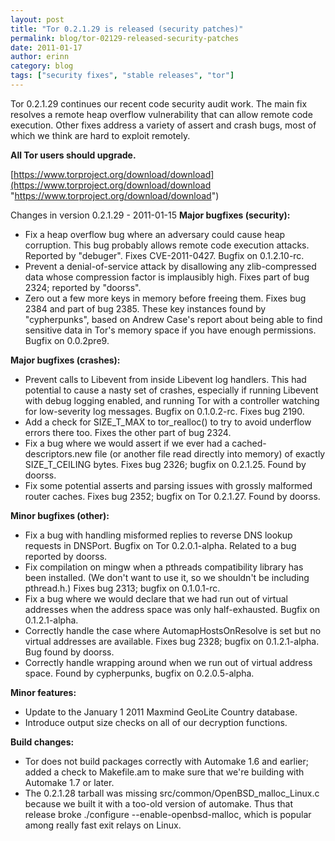 ```yaml
---
layout: post
title: "Tor 0.2.1.29 is released (security patches)"
permalink: blog/tor-02129-released-security-patches
date: 2011-01-17
author: erinn
category: blog
tags: ["security fixes", "stable releases", "tor"]
---
```


Tor 0.2.1.29 continues our recent code security audit work. The main
fix resolves a remote heap overflow vulnerability that can allow remote
code execution. Other fixes address a variety of assert and crash bugs,
most of which we think are hard to exploit remotely.

**All Tor users should upgrade.**

[https://www.torproject.org/download/download](https://www.torproject.org/download/download "https://www.torproject.org/download/download")

Changes in version 0.2.1.29 - 2011-01-15
**Major bugfixes (security):**

- Fix a heap overflow bug where an adversary could cause heap
 corruption. This bug probably allows remote code execution
 attacks. Reported by "debuger". Fixes CVE-2011-0427. Bugfix on
 0.1.2.10-rc.
- Prevent a denial-of-service attack by disallowing any
 zlib-compressed data whose compression factor is implausibly
 high. Fixes part of bug 2324; reported by "doorss".
- Zero out a few more keys in memory before freeing them. Fixes
 bug 2384 and part of bug 2385. These key instances found by
 "cypherpunks", based on Andrew Case's report about being able
 to find sensitive data in Tor's memory space if you have enough
 permissions. Bugfix on 0.0.2pre9.

**Major bugfixes (crashes):**

- Prevent calls to Libevent from inside Libevent log handlers.
 This had potential to cause a nasty set of crashes, especially
 if running Libevent with debug logging enabled, and running
 Tor with a controller watching for low-severity log messages.
 Bugfix on 0.1.0.2-rc. Fixes bug 2190.
- Add a check for SIZE\_T\_MAX to tor\_realloc() to try to avoid
 underflow errors there too. Fixes the other part of bug 2324.
- Fix a bug where we would assert if we ever had a
 cached-descriptors.new file (or another file read directly into
 memory) of exactly SIZE\_T\_CEILING bytes. Fixes bug 2326; bugfix
 on 0.2.1.25. Found by doorss.
- Fix some potential asserts and parsing issues with grossly
 malformed router caches. Fixes bug 2352; bugfix on Tor 0.2.1.27.
 Found by doorss.

**Minor bugfixes (other):**

- Fix a bug with handling misformed replies to reverse DNS lookup
 requests in DNSPort. Bugfix on Tor 0.2.0.1-alpha. Related to a
 bug reported by doorss.
- Fix compilation on mingw when a pthreads compatibility library
 has been installed. (We don't want to use it, so we shouldn't
 be including pthread.h.) Fixes bug 2313; bugfix on 0.1.0.1-rc.
- Fix a bug where we would declare that we had run out of virtual
 addresses when the address space was only half-exhausted. Bugfix
 on 0.1.2.1-alpha.
- Correctly handle the case where AutomapHostsOnResolve is set but
 no virtual addresses are available. Fixes bug 2328; bugfix on
 0.1.2.1-alpha. Bug found by doorss.
- Correctly handle wrapping around when we run out of virtual
 address space. Found by cypherpunks, bugfix on 0.2.0.5-alpha.

**Minor features:**

- Update to the January 1 2011 Maxmind GeoLite Country database.
- Introduce output size checks on all of our decryption functions.

**Build changes:**

- Tor does not build packages correctly with Automake 1.6 and earlier;
 added a check to Makefile.am to make sure that we're building with
 Automake 1.7 or later.
- The 0.2.1.28 tarball was missing src/common/OpenBSD\_malloc\_Linux.c
 because we built it with a too-old version of automake. Thus that
 release broke ./configure --enable-openbsd-malloc, which is popular
 among really fast exit relays on Linux.

